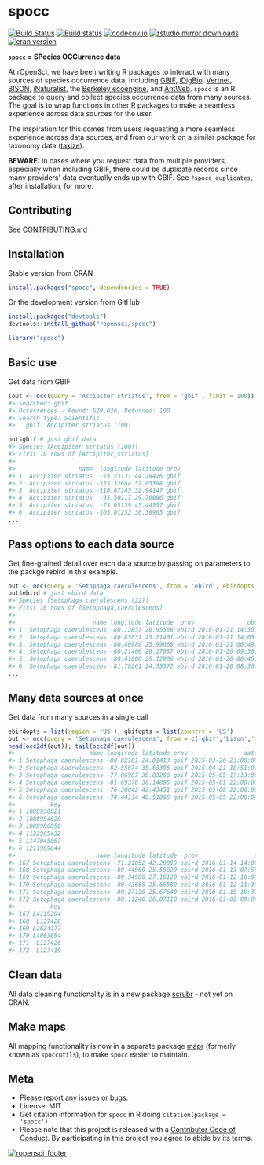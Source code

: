 spocc
========



[![Build Status](https://api.travis-ci.org/ropensci/spocc.png)](https://travis-ci.org/ropensci/spocc)
[![Build status](https://ci.appveyor.com/api/projects/status/lrscgpxs0n925t83?svg=true)](https://ci.appveyor.com/project/sckott/spocc)
[![codecov.io](https://codecov.io/github/ropensci/spocc/coverage.svg?branch=master)](https://codecov.io/github/ropensci/spocc?branch=master)
[![rstudio mirror downloads](http://cranlogs.r-pkg.org/badges/spocc?color=FAB657)](https://github.com/metacran/cranlogs.app)
[![cran version](http://www.r-pkg.org/badges/version/spocc)](http://cran.rstudio.com/web/packages/spocc)


**`spocc` = SPecies OCCurrence data**

At rOpenSci, we have been writing R packages to interact with many sources of species occurrence data, including [GBIF][gbif], [iDigBio][idigbio], [Vertnet][vertnet], [BISON][bison], [iNaturalist][inat], the [Berkeley ecoengine][ecoengine], and [AntWeb][antweb]. `spocc` is an R package to query and collect species occurrence data from many sources. The goal is to wrap functions in other R packages to make a seamless experience across data sources for the user.

The inspiration for this comes from users requesting a more seamless experience across data sources, and from our work on a similar package for taxonomy data ([taxize][taxize]).

__BEWARE:__ In cases where you request data from multiple providers, especially when including GBIF, there could be duplicate records since many providers' data eventually ends up with GBIF. See `?spocc_duplicates`, after installation, for more.

## Contributing

See [CONTRIBUTING.md](CONTRIBUTING.md)

## Installation

Stable version from CRAN


```r
install.packages("spocc", dependencies = TRUE)
```

Or the development version from GitHub


```r
install.packages("devtools")
devtools::install_github("ropensci/spocc")
```


```r
library("spocc")
```

## Basic use

Get data from GBIF


```r
(out <- occ(query = 'Accipiter striatus', from = 'gbif', limit = 100))
#> Searched: gbif
#> Occurrences - Found: 529,026, Returned: 100
#> Search type: Scientific
#>   gbif: Accipiter striatus (100)
```


```r
out$gbif # just gbif data
#> Species [Accipiter striatus (100)] 
#> First 10 rows of [Accipiter_striatus]
#> 
#>                  name  longitude latitude prov
#> 1  Accipiter striatus  -73.23131 44.28476 gbif
#> 2  Accipiter striatus -135.32684 57.05398 gbif
#> 3  Accipiter striatus -116.67145 32.94147 gbif
#> 4  Accipiter striatus  -95.50117 29.76086 gbif
#> 5  Accipiter striatus  -75.65139 45.44557 gbif
#> 6  Accipiter striatus -103.01232 36.38905 gbif
...
```

## Pass options to each data source

Get fine-grained detail over each data source by passing on parameters to the packge rebird in this example.


```r
out <- occ(query = 'Setophaga caerulescens', from = 'ebird', ebirdopts = list(region = 'US'))
out$ebird # just ebird data
#> Species [Setophaga caerulescens (22)] 
#> First 10 rows of [Setophaga_caerulescens]
#> 
#>                      name longitude latitude  prov               obsDt
#> 1  Setophaga caerulescens -80.12837 26.95568 ebird 2016-01-21 14:30:00
#> 2  Setophaga caerulescens -80.85031 25.21461 ebird 2016-01-21 14:05:00
#> 3  Setophaga caerulescens -80.40980 25.99068 ebird 2016-01-21 06:48:00
#> 4  Setophaga caerulescens -80.21406 26.27687 ebird 2016-01-20 09:30:00
#> 5  Setophaga caerulescens -80.41000 25.12806 ebird 2016-01-20 08:45:00
#> 6  Setophaga caerulescens -81.78261 24.55572 ebird 2016-01-20 08:30:00
...
```

## Many data sources at once

Get data from many sources in a single call


```r
ebirdopts = list(region = 'US'); gbifopts = list(country = 'US')
out <- occ(query = 'Setophaga caerulescens', from = c('gbif','bison','inat','ebird'), gbifopts = gbifopts, ebirdopts = ebirdopts, limit = 50)
head(occ2df(out)); tail(occ2df(out))
#>                     name longitude latitude prov                date
#> 1 Setophaga caerulescens -80.82181 24.81413 gbif 2015-03-26 23:00:00
#> 2 Setophaga caerulescens -82.55674 35.63396 gbif 2015-04-21 18:51:02
#> 3 Setophaga caerulescens -77.06987 38.83266 gbif 2015-05-05 17:13:00
#> 4 Setophaga caerulescens -81.69378 36.14885 gbif 2015-05-01 22:00:00
#> 5 Setophaga caerulescens -76.30042 42.43431 gbif 2015-05-08 22:00:00
#> 6 Setophaga caerulescens -74.44134 40.51806 gbif 2015-05-05 22:00:00
#>          key
#> 1 1088930021
#> 2 1088954620
#> 3 1088980050
#> 4 1122965432
#> 5 1147045067
#> 6 1211969844
#>                       name longitude latitude  prov                date
#> 167 Setophaga caerulescens -71.21852 42.28859 ebird 2016-01-14 14:00:00
#> 168 Setophaga caerulescens -80.44960 25.55820 ebird 2016-01-13 07:55:00
#> 169 Setophaga caerulescens -80.34988 27.16120 ebird 2016-01-12 16:00:00
#> 170 Setophaga caerulescens -80.43668 25.66582 ebird 2016-01-12 11:30:00
#> 171 Setophaga caerulescens -80.27130 25.67640 ebird 2016-01-10 10:33:00
#> 172 Setophaga caerulescens -80.11240 26.07110 ebird 2016-01-09 09:00:00
#>          key
#> 167 L4119294
#> 168  L127428
#> 169 L2624377
#> 170 L4063054
#> 171  L127426
#> 172  L127419
```

## Clean data

All data cleaning functionality is in a new package [scrubr](https://github.com/ropenscilabs/scrubr) - not yet on CRAN.

## Make maps

All mapping functionality is now in a separate package [mapr](https://github.com/ropensci/mapr) (formerly known as `spoccutils`), to make `spocc` easier to maintain.

## Meta

* Please [report any issues or bugs](https://github.com/ropensci/spocc/issues).
* License: MIT
* Get citation information for `spocc` in R doing `citation(package = 'spocc')`
* Please note that this project is released with a [Contributor Code of Conduct](CONDUCT.md). By participating in this project you agree to abide by its terms.

[![ropensci_footer](http://ropensci.org/public_images/github_footer.png)](http://ropensci.org)

[gbif]: https://github.com/ropensci/rgbif
[vertnet]: https://github.com/ropensci/rvertnet
[bison]: https://github.com/ropensci/rbison
[inat]: https://github.com/ropensci/rinat
[taxize]: https://github.com/ropensci/taxize
[ecoengine]: https://github.com/ropensci/ecoengine
[antweb]: http://antweb.org/
[idigbio]: https://www.idigbio.org/
